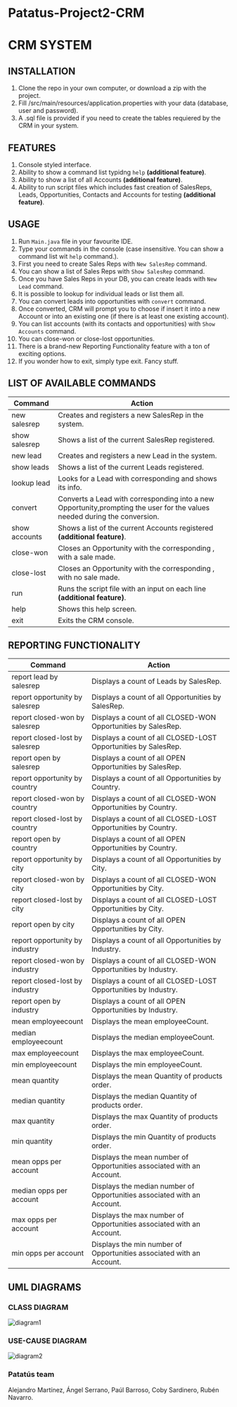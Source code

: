 # Patatus-Project2-CRM

# CRM SYSTEM

## INSTALLATION

1. Clone the repo in your own computer, or download a zip with the project.
2. Fill /src/main/resources/application.properties with your data (database, user and password).
3. A .sql file is provided if you need to create the tables requiered by the CRM in your system.

## FEATURES

1. Console styled interface.
2. Ability to show a command list typidng <code>help</code> **(additional feature)**.
3. Ability to show a list of all Accounts **(additional feature)**.
4. Ability to run script files which includes fast creation of SalesReps, Leads, Opportunities, Contacts and Accounts for testing **(additional feature)**.

## USAGE

1. Run <code>Main.java</code> file in your favourite IDE.
2. Type your commands in the console (case insensitive. You can show a command list wit <code>help</code> command.).
3. First you need to create Sales Reps with <code>New SalesRep</code> command.
4. You can show a list of Sales Reps with <code>Show SalesRep</code> command.
5. Once you have Sales Reps in your DB, you can create leads with <code>New Lead</code> command.
6. It is possible to lookup for individual leads or list them all.
7. You can convert leads into opportunities with <code>convert</code> command.
8. Once converted, CRM will prompt you to choose if insert it into a new Account or into an existing one (if there is at least one existing account).
9. You can list accounts (with its contacts and opportunities) with <code>Show Accounts</code> command.
10. You can close-won or close-lost opportunities.
11. There is a brand-new Reporting Functionality feature with a ton of exciting options.
12. If you wonder how to exit, simply type exit. Fancy stuff.

## LIST OF AVAILABLE COMMANDS
|Command|Action|
|-------|------|
|new salesrep|Creates and registers a new SalesRep in the system.|
|show salesrep|Shows a list of the current SalesRep registered.|
|new lead|Creates and registers a new Lead in the system.|
|show leads|Shows a list of the current Leads registered.|
|lookup lead <id>|Looks for a Lead with corresponding <id> and shows its info.|
|convert <id>|Converts a Lead with corresponding <id> into a new Opportunity,prompting the user for the values needed during the conversion.|
|show accounts|Shows a list of the current Accounts registered **(additional feature)**.|
|close-won <id>|Closes an Opportunity with the corresponding <id>, with a sale made.|
|close-lost <id>|Closes an Opportunity with the corresponding <id>, with no sale made.|
|run <filename>|Runs the script file <filename> with an input on each line **(additional feature)**.|
|help|Shows this help screen.|
|exit|Exits the CRM console.|

## REPORTING FUNCTIONALITY
|Command|Action|
|-------|------|
|report lead by salesrep|Displays a count of Leads by SalesRep.|
|report opportunity by salesrep|Displays a count of all Opportunities by SalesRep.|
|report closed-won by salesrep|Displays a count of all CLOSED-WON Opportunities by SalesRep.|
|report closed-lost by salesrep|Displays a count of all CLOSED-LOST Opportunities by SalesRep.|
|report open by salesrep|Displays a count of all OPEN Opportunities by SalesRep.|
|report opportunity by country|Displays a count of all Opportunities by Country.|
|report closed-won by country|Displays a count of all CLOSED-WON Opportunities by Country.|
|report closed-lost by country|Displays a count of all CLOSED-LOST Opportunities by Country.|
|report open by country|Displays a count of all OPEN Opportunities by Country.|
|report opportunity by city|Displays a count of all Opportunities by City.|
|report closed-won by city|Displays a count of all CLOSED-WON Opportunities by City.|
|report closed-lost by city|Displays a count of all CLOSED-LOST Opportunities by City.|
|report open by city|Displays a count of all OPEN Opportunities by City.|
|report opportunity by industry|Displays a count of all Opportunities by Industry.|
|report closed-won by industry|Displays a count of all CLOSED-WON Opportunities by Industry.|
|report closed-lost by industry|Displays a count of all CLOSED-LOST Opportunities by Industry.|
|report open by industry|Displays a count of all OPEN Opportunities by Industry.|
|mean employeecount|Displays the mean employeeCount.|
|median employeecount|Displays the median employeeCount.|
|max employeecount|Displays the max employeeCount.|
|min employeecount|Displays the min employeeCount.|
|mean quantity|Displays the mean Quantity of products order.|
|median quantity|Displays the median Quantity of products order.|
|max quantity|Displays the max Quantity of products order.|
|min quantity|Displays the min Quantity of products order.|
|mean opps per account|Displays the mean number of Opportunities associated with an Account.|
|median opps per account|Displays the median number of Opportunities associated with an Account.|
|max opps per account|Displays the max number of Opportunities associated with an Account.|
|min opps per account|Displays the min number of Opportunities associated with an Account.|



## UML DIAGRAMS

### CLASS DIAGRAM

![diagram1](uml_diagrams/classDiagram.png)



### USE-CAUSE DIAGRAM

![diagram2](uml_diagrams/useCauseDiagramEditable.png)

### Patatús team
Alejandro Martínez, Ángel Serrano, Paúl Barroso, Coby Sardinero, Rubén Navarro. 
